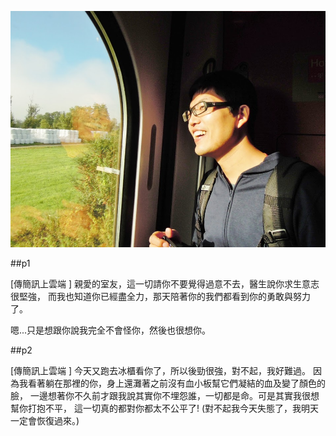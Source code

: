 
![alt tag](https://github.com/aluanwang/Sheng-Po/blob/master/img/%E8%80%81%E6%B1%9F_1.jpg?raw=true)

##p1

[傳簡訊上雲端 ] 親愛的室友，這一切請你不要覺得過意不去，醫生說你求生意志很堅強，
而我也知道你已經盡全力，那天陪著你的我們都看到你的勇敢與努力了。

嗯...只是想跟你說我完全不會怪你，然後也很想你。


##p2

[傳簡訊上雲端 ] 今天又跑去冰櫃看你了，所以後勁很強，對不起，我好難過。
因為我看著躺在那裡的你，身上還灘著之前沒有血小板幫它們凝結的血及變了顏色的臉，
一邊想著你不久前才跟我說其實你不埋怨誰，一切都是命。可是其實我很想幫你打抱不平，
這一切真的都對你都太不公平了! (對不起我今天失態了，我明天一定會恢復過來。)
